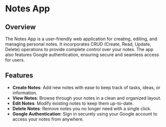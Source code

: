 # Notes App  

## Overview  
The Notes App is a user-friendly web application for creating, editing, and managing personal notes. It incorporates CRUD (Create, Read, Update, Delete) operations to provide complete control over your notes. The app also features Google authentication, ensuring secure and seamless access for users.  

## Features  
- **Create Notes**: Add new notes with ease to keep track of tasks, ideas, or information.  
- **View Notes**: Browse through your notes in a clean and organized layout.  
- **Edit Notes**: Modify existing notes to keep them up-to-date.  
- **Delete Notes**: Remove notes you no longer need with a single click.  
- **Google Authentication**: Sign in securely using your Google account to access your notes from anywhere.  

